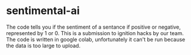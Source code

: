 # sentimental-ai

The code tells you if the sentiment of a sentance if positive or negative, represented by 1 or 0. This is a submission to ignition hacks by our team. The code is written in google colab, unfortunately it can't be run because the data is too large to upload.
